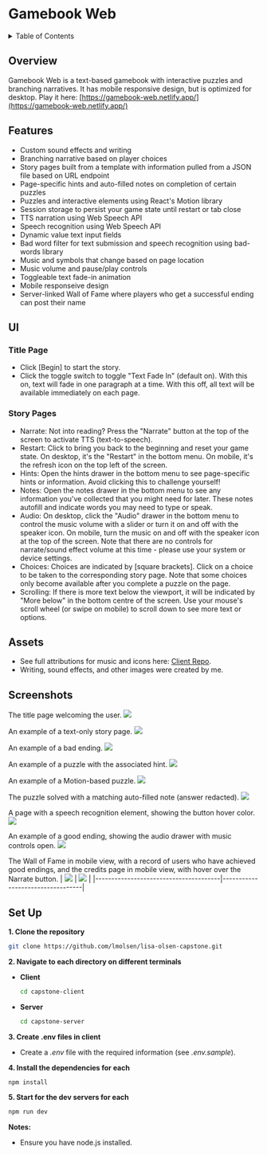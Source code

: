 # Gamebook Web

<details>
  <summary>Table of Contents</summary>
  
  1. [Overview](#overview)
  2. [Features](#features)
  3. [UI](#ui)
  4. [Assets](#assets)
  5. [Screenshots](#screenshots)
  6. [Set Up](#setup)
</details>

## <a id="overview">Overview</a>
Gamebook Web is a text-based gamebook with interactive puzzles and branching narratives. It has mobile responsive design, but is optimized for desktop. Play it here: [https://gamebook-web.netlify.app/](https://gamebook-web.netlify.app/)

## <a id="features">Features</a>
- Custom sound effects and writing
- Branching narrative based on player choices
- Story pages built from a template with information pulled from a JSON file based on URL endpoint
- Page-specific hints and auto-filled notes on completion of certain puzzles
- Puzzles and interactive elements using React's Motion library
- Session storage to persist your game state until restart or tab close
- TTS narration using Web Speech API
- Speech recognition using Web Speech API
- Dynamic value text input fields
- Bad word filter for text submission and speech recognition using bad-words library
- Music and symbols that change based on page location
- Music volume and pause/play controls
- Toggleable text fade-in animation 
- Mobile responseive design
- Server-linked Wall of Fame where players who get a successful ending can post their name


##  <a id="ui">UI</a>
### Title Page
- Click [Begin] to start the story.
- Click the toggle switch to toggle "Text Fade In" (default on). With this on, text will fade in one paragraph at a time. With this off, all text will be available immediately on each page.

### Story Pages
- Narrate: Not into reading? Press the "Narrate" button at the top of the screen to activate TTS (text-to-speech).
- Restart: Click to bring you back to the beginning and reset your game state. On desktop, it's the "Restart" in the bottom menu. On mobile, it's the refresh icon on the top left of the screen.
- Hints: Open the hints drawer in the bottom menu to see page-specific hints or information. Avoid clicking this to challenge yourself!
- Notes: Open the notes drawer in the bottom menu to see any information you've collected that you might need for later. These notes autofill and indicate words you may need to type or speak.
- Audio: On desktop, click the "Audio" drawer in the bottom menu to control the music volume with a slider or turn it on and off with the speaker icon. On mobile, turn the music on and off with the speaker icon at the top of the screen. Note that there are no controls for narrate/sound effect volume at this time - please use your system or device settings.
- Choices: Choices are indicated by [square brackets]. Click on a choice to be taken to the corresponding story page. Note that some choices only become available after you complete a puzzle on the page.
- Scrolling: If there is more text below the viewport, it will be indicated by "More below" in the bottom centre of the screen. Use your mouse's scroll wheel (or swipe on mobile) to scroll down to see more text or options.

##  <a id="assets">Assets</a>
- See full attributions for music and icons here: [Client Repo](https://github.com/lmolsen/lisa-olsen-capstone/tree/main/capstone-client).
- Writing, sound effects, and other images were created by me.


## <a id="screenshots">Screenshots</a>
The title page welcoming the user.
![](./images/title-page.png)

An example of a text-only story page.
![](./images/page-1.png)

An example of a bad ending.
![](./images/bad-ending.png)

An example of a puzzle with the associated hint.
![](./images/note-page.png)

An example of a Motion-based puzzle.
![](./images/cube-puzzle.png)

The puzzle solved with a matching auto-filled note (answer redacted).
![](./images/cube-puzzle-solved.png)

A page with a speech recognition element, showing the button hover color.
![](./images/speech-recognition.png)

An example of a good ending, showing the audio drawer with music controls open.
![](./images/good-ending.png)

The Wall of Fame in mobile view, with a record of users who have achieved good endings, and the credits page in mobile view, with hover over the Narrate button.
| ![](./images/mobile-wall-of-fame.png) | ![](./images/mobile-credits.png) |
|---------------------------------------|----------------------------------|

##  <a id="setup">Set Up</a>

**1. Clone the repository**
  ```bash
  git clone https://github.com/lmolsen/lisa-olsen-capstone.git
  ```
  
**2. Navigate to each directory on different terminals**

- **Client**
  ```bash
  cd capstone-client
  ```

- **Server**
  ```bash
  cd capstone-server
  ```

**3. Create .env files in  client**
- Create a *.env* file with the required information (see *.env.sample*).

**4. Install the dependencies for each**
  ```bash
  npm install
  ```

**5. Start for the dev servers for each**
  ```bash
  npm run dev
  ```
  
**Notes:**
- Ensure you have node.js installed.
